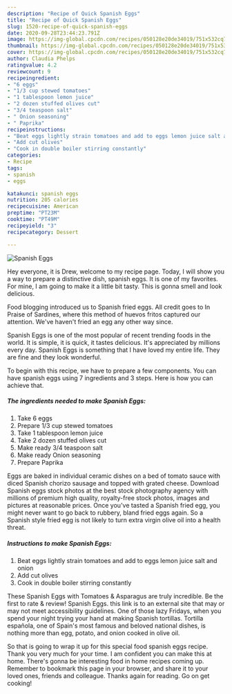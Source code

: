 ```yaml
---
description: "Recipe of Quick Spanish Eggs"
title: "Recipe of Quick Spanish Eggs"
slug: 1520-recipe-of-quick-spanish-eggs
date: 2020-09-28T23:44:23.791Z
image: https://img-global.cpcdn.com/recipes/050128e20de34019/751x532cq70/spanish-eggs-recipe-main-photo.jpg
thumbnail: https://img-global.cpcdn.com/recipes/050128e20de34019/751x532cq70/spanish-eggs-recipe-main-photo.jpg
cover: https://img-global.cpcdn.com/recipes/050128e20de34019/751x532cq70/spanish-eggs-recipe-main-photo.jpg
author: Claudia Phelps
ratingvalue: 4.2
reviewcount: 9
recipeingredient:
- "6 eggs"
- "1/3 cup stewed tomatoes"
- "1 tablespoon lemon juice"
- "2 dozen stuffed olives cut"
- "3/4 teaspoon salt"
- " Onion seasoning"
- " Paprika"
recipeinstructions:
- "Beat eggs lightly strain tomatoes and add to eggs lemon juice salt and onion"
- "Add cut olives"
- "Cook in double boiler stirring constantly"
categories:
- Recipe
tags:
- spanish
- eggs

katakunci: spanish eggs 
nutrition: 205 calories
recipecuisine: American
preptime: "PT23M"
cooktime: "PT49M"
recipeyield: "3"
recipecategory: Dessert

---
```



![Spanish Eggs](https://img-global.cpcdn.com/recipes/050128e20de34019/751x532cq70/spanish-eggs-recipe-main-photo.jpg)

Hey everyone, it is Drew, welcome to my recipe page. Today, I will show you a way to prepare a distinctive dish, spanish eggs. It is one of my favorites. For mine, I am going to make it a little bit tasty. This is gonna smell and look delicious.

Food blogging introduced us to Spanish fried eggs. All credit goes to In Praise of Sardines, where this method of huevos fritos captured our attention. We&#39;ve haven&#39;t fried an egg any other way since.

Spanish Eggs is one of the most popular of recent trending foods in the world. It is simple, it is quick, it tastes delicious. It's appreciated by millions every day. Spanish Eggs is something that I have loved my entire life. They are fine and they look wonderful.


To begin with this recipe, we have to prepare a few components. You can have spanish eggs using 7 ingredients and 3 steps. Here is how you can achieve that.

<!--inarticleads1-->

##### The ingredients needed to make Spanish Eggs:

1. Take 6 eggs
1. Prepare 1/3 cup stewed tomatoes
1. Take 1 tablespoon lemon juice
1. Take 2 dozen stuffed olives cut
1. Make ready 3/4 teaspoon salt
1. Make ready  Onion seasoning
1. Prepare  Paprika


Eggs are baked in individual ceramic dishes on a bed of tomato sauce with diced Spanish chorizo sausage and topped with grated cheese. Download Spanish eggs stock photos at the best stock photography agency with millions of premium high quality, royalty-free stock photos, images and pictures at reasonable prices. Once you&#39;ve tasted a Spanish fried egg, you might never want to go back to rubbery, bland fried eggs again. So a Spanish style fried egg is not likely to turn extra virgin olive oil into a health threat. 

<!--inarticleads2-->

##### Instructions to make Spanish Eggs:

1. Beat eggs lightly strain tomatoes and add to eggs lemon juice salt and onion
1. Add cut olives
1. Cook in double boiler stirring constantly


These Spanish Eggs with Tomatoes &amp; Asparagus are truly incredible. Be the first to rate &amp; review! Spanish Eggs. this link is to an external site that may or may not meet accessibility guidelines. One of those lazy Fridays, when you spend your night trying your hand at making Spanish tortillas. Tortilla española, one of Spain&#39;s most famous and beloved national dishes, is nothing more than egg, potato, and onion cooked in olive oil. 

So that is going to wrap it up for this special food spanish eggs recipe. Thank you very much for your time. I am confident you can make this at home. There's gonna be interesting food in home recipes coming up. Remember to bookmark this page in your browser, and share it to your loved ones, friends and colleague. Thanks again for reading. Go on get cooking!
